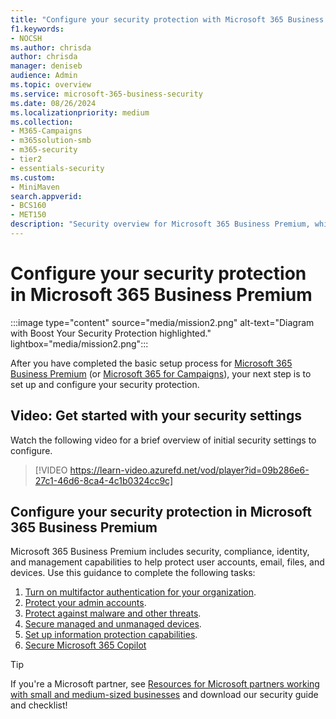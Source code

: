 ```yaml
---
title: "Configure your security protection with Microsoft 365 Business Premium"
f1.keywords:
- NOCSH
ms.author: chrisda
author: chrisda
manager: deniseb
audience: Admin
ms.topic: overview
ms.service: microsoft-365-business-security
ms.date: 08/26/2024
ms.localizationpriority: medium
ms.collection:
- M365-Campaigns
- m365solution-smb
- m365-security
- tier2
- essentials-security
ms.custom:
- MiniMaven
search.appverid:
- BCS160
- MET150
description: "Security overview for Microsoft 365 Business Premium, which provides cybersecurity tools such as multifactor authentication that you can use to prevent cyberattacks."
---
```


# Configure your security protection in Microsoft 365 Business Premium

:::image type="content" source="media/mission2.png" alt-text="Diagram with Boost Your Security Protection highlighted." lightbox="media/mission2.png":::

After you have completed the basic setup process for [Microsoft 365 Business Premium](m365-business-premium-setup.md) (or [Microsoft 365 for Campaigns](m365-campaigns-setup.md)), your next step is to set up and configure your security protection. 

## Video: Get started with your security settings

Watch the following video for a brief overview of initial security settings to configure.
<br/>

> [!VIDEO https://learn-video.azurefd.net/vod/player?id=09b286e6-27c1-46d6-8ca4-4c1b0324cc9c]

## Configure your security protection in Microsoft 365 Business Premium

Microsoft 365 Business Premium includes security, compliance, identity, and management capabilities to help protect user accounts, email, files, and devices. Use this guidance to complete the following tasks:

1. [Turn on multifactor authentication for your organization](m365bp-turn-on-mfa.md).
2. [Protect your admin accounts](m365bp-protect-admin-accounts.md).
3. [Protect against malware and other threats](m365bp-protect-against-malware-cyberthreats.md).
4. [Secure managed and unmanaged devices](m365bp-managed-unmanaged-devices.md).
5. [Set up information protection capabilities](m365bp-set-up-compliance.md).
6. [Secure Microsoft 365 Copilot](m365bp-secure-copilot.md)

> [!TIP]
> If you're a Microsoft partner, see [Resources for Microsoft partners working with small and medium-sized businesses](/defender-business/mdb-partners) and download our security guide and checklist!
